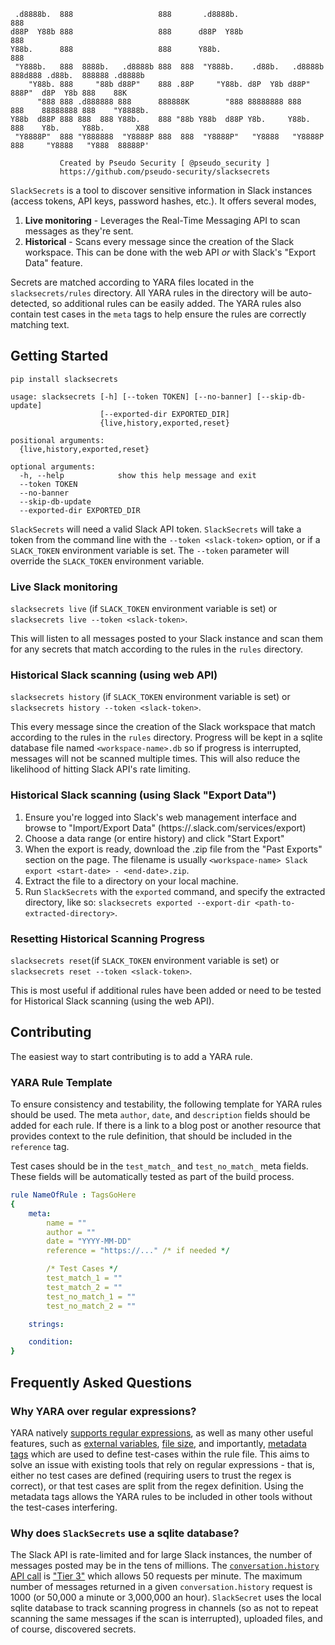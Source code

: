 ```
 .d8888b.  888                   888       .d8888b.                                    888             
d88P  Y88b 888                   888      d88P  Y88b                                   888             
Y88b.      888                   888      Y88b.                                        888             
 "Y888b.   888  8888b.   .d8888b 888  888  "Y888b.    .d88b.   .d8888b 888d888 .d88b.  888888 .d8888b  
    "Y88b. 888     "88b d88P"    888 .88P     "Y88b. d8P  Y8b d88P"    888P"  d8P  Y8b 888    88K      
      "888 888 .d888888 888      888888K        "888 88888888 888      888    88888888 888    "Y8888b. 
Y88b  d88P 888 888  888 Y88b.    888 "88b Y88b  d88P Y8b.     Y88b.    888    Y8b.     Y88b.       X88 
 "Y8888P"  888 "Y888888  "Y8888P 888  888  "Y8888P"   "Y8888   "Y8888P 888     "Y8888   "Y888  88888P' 

           Created by Pseudo Security [ @pseudo_security ]               
           https://github.com/pseudo-security/slacksecrets
```

`SlackSecrets` is a tool to discover sensitive information in Slack instances (access tokens, API keys, password hashes, etc.). It offers several modes,

1. **Live monitoring** - Leverages the Real-Time Messaging API to scan messages as they're sent.
1. **Historical** - Scans every message since the creation of the Slack workspace. This can be done with the web API _or_ with Slack's "Export Data" feature.

Secrets are matched according to YARA files located in the `slacksecrets/rules` directory. All YARA rules in the directory will be auto-detected, so additional rules can be easily added. The YARA rules also contain test cases in the `meta` tags to help ensure the rules are correctly matching text.

## Getting Started

`pip install slacksecrets`

```
usage: slacksecrets [-h] [--token TOKEN] [--no-banner] [--skip-db-update]
                    [--exported-dir EXPORTED_DIR]
                    {live,history,exported,reset}

positional arguments:
  {live,history,exported,reset}

optional arguments:
  -h, --help            show this help message and exit
  --token TOKEN
  --no-banner
  --skip-db-update
  --exported-dir EXPORTED_DIR
```

`SlackSecrets` will need a valid Slack API token. `SlackSecrets` will take a token from the command line with the `--token <slack-token>` option, or if a `SLACK_TOKEN` environment variable is set. The `--token` parameter will override the `SLACK_TOKEN` environment variable.

### Live Slack monitoring

`slacksecrets live` (if `SLACK_TOKEN` environment variable is set) or `slacksecrets live --token <slack-token>`.

This will listen to all messages posted to your Slack instance and scan them for any secrets that match according to the rules in the `rules` directory.

### Historical Slack scanning (using web API)

`slacksecrets history` (if `SLACK_TOKEN` environment variable is set) or `slacksecrets history --token <slack-token>`.

This every message since the creation of the Slack workspace that match according to the rules in the `rules` directory. Progress will be kept in a sqlite database file named `<workspace-name>.db` so if progress is interrupted, messages will not be scanned multiple times. This will also reduce the likelihood of hitting Slack API's rate limiting.

### Historical Slack scanning (using Slack "Export Data")

1. Ensure you're logged into Slack's web management interface and browse to "Import/Export Data" (https://<workspace-name>.slack.com/services/export)
1. Choose a data range (or entire history) and click "Start Export"
1. When the export is ready, download the .zip file from the "Past Exports" section on the page. The filename is usually `<workspace-name> Slack export <start-date> - <end-date>.zip`.
1. Extract the file to a directory on your local machine.
1. Run `SlackSecrets` with the `exported` command, and specify the extracted directory, like so: `slacksecrets exported --export-dir <path-to-extracted-directory>`.

### Resetting Historical Scanning Progress

`slacksecrets reset`(if `SLACK_TOKEN` environment variable is set) or `slacksecrets reset --token <slack-token>`.

This is most useful if additional rules have been added or need to be tested for Historical Slack scanning (using the web API).

## Contributing

The easiest way to start contributing is to add a YARA rule.

### YARA Rule Template

To ensure consistency and testability, the following template for YARA rules should be used. The meta `author`, `date`, and `description` fields should be added for each rule. If there is a link to a blog post or another resource that provides context to the rule definition, that should be included in the `reference` tag.

Test cases should be in the `test_match_` and `test_no_match_` meta fields. These fields will be automatically tested as part of the build process.

```yaml
rule NameOfRule : TagsGoHere
{
    meta:
        name = ""
        author = ""
        date = "YYYY-MM-DD"
        reference = "https://..." /* if needed */

        /* Test Cases */
        test_match_1 = ""
        test_match_2 = ""
        test_no_match_1 = ""
        test_no_match_2 = ""

    strings:

    condition:
}
```

## Frequently Asked Questions

### Why YARA over regular expressions?

YARA natively [supports regular expressions](https://yara.readthedocs.io/en/latest/writingrules.html#regular-expressions), as well as many other useful features, such as [external variables](https://yara.readthedocs.io/en/latest/writingrules.html#external-variables), [file size](https://yara.readthedocs.io/en/latest/writingrules.html#file-size), and importantly, [metadata tags](https://yara.readthedocs.io/en/latest/writingrules.html#metadata) which are used to define test-cases within the rule file. This aims to solve an issue with existing tools that rely on regular expressions - that is, either no test cases are defined (requiring users to trust the regex is correct), or that test cases are split from the regex definition. Using the metadata tags allows the YARA rules to be included in other tools without the test-cases interfering.

### Why does `SlackSecrets` use a sqlite database?

The Slack API is rate-limited and for large Slack instances, the number of messages posted may be in the tens of millions. The [`conversation.history` API call](https://api.slack.com/methods/conversations.history) is ["Tier 3"](https://api.slack.com/docs/rate-limits#tier_t3) which allows 50 requests per minute. The maximum number of messages returned in a given `conversation.history` request is 1000 (or 50,000 a minute or 3,000,000 an hour). `SlackSecret` uses the local sqlite database to track scanning progress in channels (so as not to repeat scanning the same messages if the scan is interrupted), uploaded files, and of course, discovered secrets.